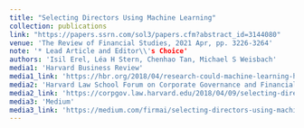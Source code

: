 ```yaml
---
title: "Selecting Directors Using Machine Learning"
collection: publications
link: "https://papers.ssrn.com/sol3/papers.cfm?abstract_id=3144080"
venue: 'The Review of Financial Studies, 2021 Apr, pp. 3226-3264'
note: '* Lead Article and Editor\\'s Choice'
authors: 'Isil Erel, Léa H Stern, Chenhao Tan, Michael S Weisbach'
media1: 'Harvard Business Review'
media1_link: 'https://hbr.org/2018/04/research-could-machine-learning-help-companies-select-better-board-directors'
media2: 'Harvard Law School Forum on Corporate Governance and Financial Regulation'
media2_link: 'https://corpgov.law.harvard.edu/2018/04/09/selecting-directors-using-machine-learning/'
media3: 'Medium'
media3_link: 'https://medium.com/firmai/selecting-directors-using-machine-learning-b1663bf3b7e4'
---
```

